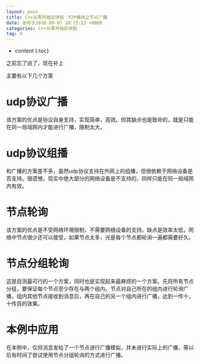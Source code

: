 ```yaml
---
layout: post
title: C++从零开始区块链：P2P模块之节点广播
date: 发布于2018-09-07 10:33:22 +0800
categories: C++从零开始区块链
tag: 4
---
```


* content
{:toc}

之前忘了说了，现在补上  
<!-- more -->

主要有以下几个方案

# udp协议广播

该方案的优点是协议自身支持，实现简单，高效。但其缺点也是致命的，就是只能在同一局域网内才能进行广播，限制太大。

# udp协议组播

和广播的方案差不多，虽然udp协议支持在外网上的组播，但很依赖于网络设备是否支持。很遗憾，现实中绝大部分的网络设备是不支持的，同样只能在同一局域网内有效。

# 节点轮询

该方案的优点是不受网络环境限制，不需要网络设备的支持。缺点是效率太低，网络中节点很少还可以接受，如果节点太多，光是每个节点都轮询一遍都需要好久。

# 节点分组轮询

这是目测最可行的一个方案，同时也是实现起来最麻烦的一个方案。先将所有节点分组，要保证每个节点至少存在与两个组内。节点对自己所在的组内进行轮询广播，组内其他节点接收到消息后，再在自己的另一个组内进行广播，达到一传十，十传百的效果。

# 本例中应用

在本例中，仅将消息发给了一个节点进行广播模拟，并未进行实际上的广播，等以后有时间了尝试使用节点分组轮询的方式进行广播。

